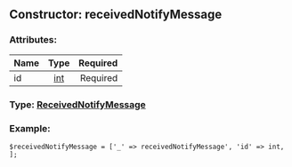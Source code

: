 ## Constructor: receivedNotifyMessage  

### Attributes:

| Name     |    Type       | Required |
|----------|:-------------:|---------:|
|id|[int](../types/int.md) | Required|


### Type: [ReceivedNotifyMessage](../types/ReceivedNotifyMessage.md)

### Example:


```
$receivedNotifyMessage = ['_' => receivedNotifyMessage', 'id' => int, ];
```